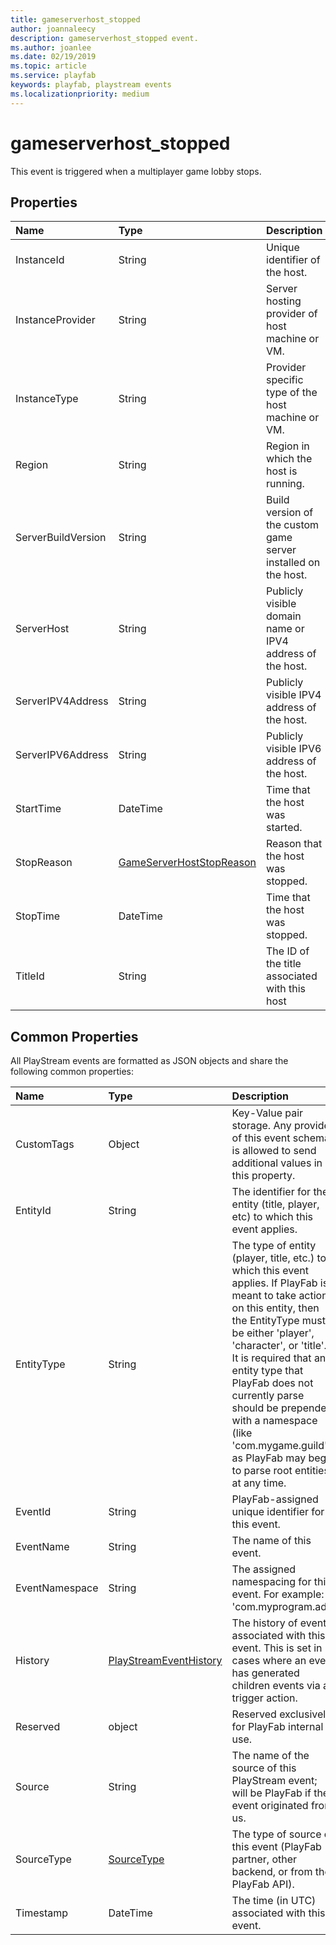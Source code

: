 ```yaml
---
title: gameserverhost_stopped
author: joannaleecy
description: gameserverhost_stopped event.
ms.author: joanlee
ms.date: 02/19/2019
ms.topic: article
ms.service: playfab
keywords: playfab, playstream events
ms.localizationpriority: medium
---
```


# gameserverhost_stopped

This event is triggered when a multiplayer game lobby stops.

## Properties

|Name|Type|Description|
| :--------------------|:-------------------|:----------------------|
|InstanceId|String|Unique identifier of the host.|
|InstanceProvider|String|Server hosting provider of host machine or VM.|
|InstanceType|String|Provider specific type of the host machine or VM.|
|Region|String|Region in which the host is running.|
|ServerBuildVersion|String|Build version of the custom game server installed on the host.|
|ServerHost|String|Publicly visible domain name or IPV4 address of the host.|
|ServerIPV4Address|String|Publicly visible IPV4 address of the host.|
|ServerIPV6Address|String|Publicly visible IPV6 address of the host.|
|StartTime|DateTime|Time that the host was started.|
|StopReason|[GameServerHostStopReason](data-types/gameserverhoststopreason.md)|Reason that the host was stopped.|
|StopTime|DateTime|Time that the host was stopped.|
|TitleId|String|The ID of the title associated with this host|

## Common Properties

All PlayStream events are formatted as JSON objects and share the following common properties:

|Name|Type|Description|
| :--------------------|:-------------------|:----------------------|
|CustomTags|Object|Key-Value pair storage. Any provider of this event schema is allowed to send additional values in this property.|
|EntityId|String|The identifier for the entity (title, player, etc) to which this event applies.|
|EntityType|String|The type of entity (player, title, etc.) to which this event applies. If PlayFab is meant to take action on this entity, then the EntityType must be either 'player', 'character', or 'title'. It is required that any entity type that PlayFab does not currently parse should be prepended with a namespace (like 'com.mygame.guild') as PlayFab may begin to parse root entities at any time.|
|EventId|String|PlayFab-assigned unique identifier for this event.|
|EventName|String|The name of this event.|
|EventNamespace|String|The assigned namespacing for this event. For example: 'com.myprogram.ads'|
|History|[PlayStreamEventHistory](data-types/playstreameventhistory.md)|The history of events associated with this event. This is set in cases where an event has generated children events via a trigger action.|
|Reserved|object|Reserved exclusively for PlayFab internal use.|
|Source|String|The name of the source of this PlayStream event; will be PlayFab if the event originated from us.|
|SourceType|[SourceType](data-types/sourcetype.md)|The type of source of this event (PlayFab partner, other backend, or from the PlayFab API).|
|Timestamp|DateTime|The time (in UTC) associated with this event.|